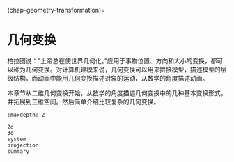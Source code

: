 (chap-geometry-transformation)=
# 几何变换

柏拉图说：“上帝总在使世界几何化。”应用于事物位置、方向和大小的变换，都可以称为几何变换。对计算机建模来说，几何变换可以用来拼接模型，描述模型的层级结构，而动画中能用几何变换描述对象的运动，从数学的角度描述动画。

本章节从二维几何变换开始，从数学的角度描述几何变换中的几种基本变换形式，并拓展到三维空间。然后简单介绍比较复杂的几何变换。

```{toctree}
:maxdepth: 2

2d
3d
system
projection
summary
```
